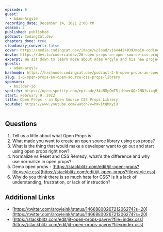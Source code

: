 ```yaml
---
episode: 6
guest:
  - Adam-Argyle
recording_date: December 14, 2021 2:00 PM
season: 2
published: published
podcast: CodingCat.dev
chapters_done: true
cloudinary_convert: false
cover: https://media.codingcat.dev/image/upload/v1644424839/main-codingcatdev-photo/OpenProps.png
devto: https://dev.to/codercatdev/26-open-props-an-open-source-css-props-library-1nl9
excerpt: We sit down to learn more about Adam Argyle and his new project Open Props.
guests:
  - adam-argyle
hashnode: https://hashnode.codingcat.dev/podcast-2-6-open-props-an-open-source-css-props-library
slug: 2-6-open-props-an-open-source-css-props-library
sponsors:
  - builder-io
spotify: https://open.spotify.com/episode/34dNMpOmT5jtHbecQQz2ND?si=qHjvm1ZwQYK_-0iSN7KTYA
start: February 9, 2022
title: Open Props - an Open Source CSS Props Library
youtube: https://www.youtube.com/watch?v=hW-itQMKyiU
---
```


## Questions

1. Tell us a little about what Open Props is.
2. What made you want to create an open source library using css props?
3. What is the thing that would make a developer want to go out and start using open props right now?
4. Normalize vs Reset and CSS Remedy, what's the difference and why use normalize in open props?
5. Demo open props - [https://stackblitz.com/edit/jit-open-props?file=style.css](https://stackblitz.com/edit/jit-open-props?file=style.css)
6. Why do you think there is so much hate for CSS? Is it a lack of understanding, frustration, or lack of instruction?

## Additional Links

- [https://twitter.com/argyleink/status/1466880026721206274?s=20](https://twitter.com/argyleink/status/1466880026721206274?s=20)
- [https://stackblitz.com/edit/jit-open-props-qavrvr?file=index.css](https://stackblitz.com/edit/jit-open-props-qavrvr?file=index.css)
